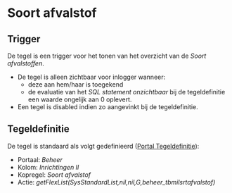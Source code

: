# Soort afvalstof

## Trigger

De tegel is een trigger voor het tonen van het overzicht van de *Soort afvalstoffen*.

- De tegel is alleen zichtbaar voor inlogger wanneer:
  - deze aan hem/haar is toegekend
  - de evaluatie van het *SQL statement onzichtbaar* bij de tegeldefinitie een waarde ongelijk aan 0 oplevert.
- Een tegel is disabled indien zo aangevinkt bij de tegeldefinitie.

## Tegeldefinitie

De tegel is standaard als volgt gedefinieerd ([Portal Tegeldefinitie](../../../../instellen_inrichten/portaldefinitie/portal_tegel.md)):

- Portaal: *Beheer*
- Kolom: *Inrichtingen II*
- Kopregel: *Soort afvalstof*
- Actie: *getFlexList(SysStandardList,nil,nil,G,beheer_tbmilsrtafvalstof)*
